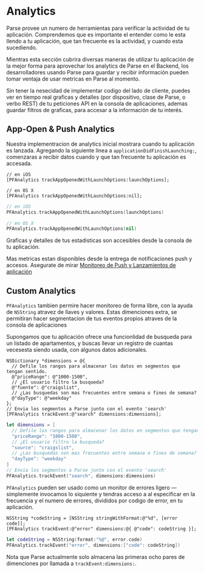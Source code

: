 # Analytics

Parse provee un numero de herramientas para verificar la actividad de tu aplicación. Comprendemos que es importante el entender como le esta llendo a tu aplicación, que tan frecuente es la actividad, y cuando esta sucediendo.

Mientras esta sección cubrira diversas maneras de utilizar tu aplicación de la mejor forma para aprovechar los analytics de Parse en el Backend, los desarrolladores usando Parse para guardar y recibir información pueden tomar ventaja de usar metricas en Parse al momento.

Sin tener la nesecidad de implementar codigo del lado de cliente, puedes ver en tiempo real graficas y detalles (por  dispositivo, clase de Parse, o verbo REST) de tu peticiones API en la consola de aplicaciones, ademas guardar filtros de graficas, para accesar a la información de tu interés.

## App-Open & Push Analytics

Nuestra implementracion de analytics inicial mostrara cuando tu aplicación es lanzada. Agregando la siguiente linea a
`applicationDidFinishLaunching:`, comenzaras a recibir datos cuando y que tan frecuente tu aplicación es accesada.

```objc
// en iOS
[PFAnalytics trackAppOpenedWithLaunchOptions:launchOptions];

// en OS X
[PFAnalytics trackAppOpenedWithLaunchOptions:nil];
```
```swift
// en iOS
PFAnalytics.trackAppOpenedWithLaunchOptions(launchOptions)

// en OS X
PFAnalytics.trackAppOpenedWithLaunchOptions(nil)
```

Graficas y detalles de tus estadisticas son accesibles desde la consola de tu aplicación.

Mas metricas estan disponibles desde la entrega de notificaciones push y accesos. Asegurate de mirar [Monitoreo de Push y Lanzamientos de aplicación](/docs/push_guide#receiving-tracking/iOS)

## Custom Analytics

`PFAnalytics` tambien permire hacer monitoreo de forma libre, con la ayuda de `NSString` atravez de llaves y valores. Estas dimenciones extra, se permitiran hacer segmentacion de tus eventos propios atraves de la consola de aplicaciones

Supongamos que tu aplicación ofrece una funcionlidad de busqueda para un listado de apartamentos, y buscas llevar un registro de cuantas vecesesta siendo usada, con algunos datos adicionales.

```objc
NSDictionary *dimensions = @{
  // Defile los rangos para almacenar los datos en segmentos que tengan sentido.
  @"priceRange": @"1000-1500",
  // ¿El usuario filtro la busqueda?
  @"fuente": @"craigslist",
  // ¿Las busquedas son mas frecuentes entre semana o fines de semana?
  @"dayType": @"weekday"
};
// Envia los segmentos a Parse junto con el evento 'search'
[PFAnalytics trackEvent:@"search" dimensions:dimensions];
```
```swift
let dimensions = [
  // Defile los rangos para almacenar los datos en segmentos que tengan sentido.
  "priceRange": "1000-1500",
  // ¿El usuario filtro la busqueda?
  "source": "craigslist",
  // ¿Las busquedas son mas frecuentes entre semana o fines de semana?
  "dayType": "weekday"
]
// Envia los segmentos a Parse junto con el evento 'search'
PFAnalytics.trackEvent("search", dimensions:dimensions)
```

`PFAnalytics` pueden ser usado como un monitor de errores ligero — simplemente invocamos lo siquiente y tendras acceso a al especificar en la frecuencia y el numero de errores, divididos por codigo de error, en tu aplicación.

```objc
NSString *codeString = [NSString stringWithFormat:@"%d", [error code]];
[PFAnalytics trackEvent:@"error" dimensions:@{ @"code": codeString }];
```
```swift
let codeString = NSString(format:"%@", error.code)
PFAnalytics.trackEvent("error", dimensions:["code": codeString])
```
Nota que Parse actualmente solo almacena las primeras ocho pares de dimenciones por llamada a `trackEvent:dimensions:`.

